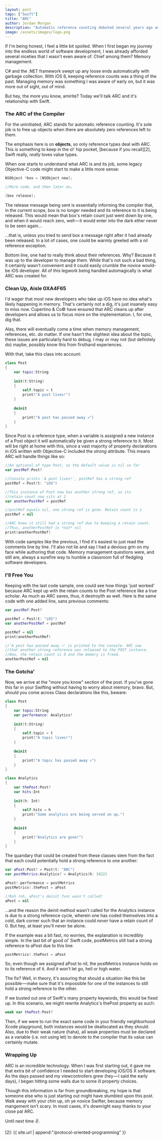 ```yaml
---
layout: post
tags: ["Swift"]
title: "ARC"
author: Jordan Morgan
description: "Automatic reference counting debuted several years ago and ushered in a new era of memory management. But, how does it work with Swift?"
image: /assets/images/logo.png
---
```

If I'm being honest, I feel a little bit spoiled. When I first began my journey into the endless world of software development, I was already afforded several niceties that I wasn't even aware of. Chief among them? Memory management.

C# and the .NET framework swept up any loose ends automatically with garbage collection. With iOS 6, keeping reference counts was a thing of the past. Managing memory was something I was aware of early on, but it was more out of sight, out of mind.

But hey, the more you know, amirite? Today we'll talk ARC and it's relationship with Swift.

### The ARC of the Compiler

For the uninitiated, ARC stands for automatic reference counting. It's sole job is to free up objects when there are absolutely zero references left to them.

The emphasis here is on **objects**, so only reference types deal with ARC. This is something to keep in the ol' hip pocket, [because if you recall][2], Swift really, _really_ loves value types.

When one starts to understand what ARC is and its job, some legacy Objective-C code might start to make a little more sense:
```swift 
NSObject *box = [NSObject new];

//More code, and then later on…

[box release];
```
The release message being sent is essentially informing the compiler that, in the current scope, box is no longer needed and its reference to it is being released. This would mean that box's retain count just went down by one, and when it would reach zero, well — it would enter into the dark ether never to be seen again…

…that is, unless you tried to send box a message right after it had already been released. In a lot of cases, one could be warmly greeted with a nil reference exception.

Bottom line, one had to really think about their references. Why? Because it was up to the developer to manage them. While that's not such a bad thing, it certainly wasn't convenient and it could easily crumble the novice would-be iOS developer. All of this legwork being handled automagically is what ARC was created for.

### Clean Up, Aisle 0XA4F65

I'd wager that most new developers who take up iOS have no idea what's likely happening in memory. That's certainly not a dig, it's just insanely easy to miss now. Cupertino & Co© have ensured that ARC cleans up after developers and allows us to focus more on the implementation. I, for one, dig that.

Alas, there will eventually come a time when memory management, references, etc. _do_ matter. If one hasn't the slightest idea about the topic, these issues are particularly hard to debug. I may or may not (but definitely do) maybe, possibly know this from firsthand experiences.

With that, take this class into account:
```swift 
class Post  
{  
    var topic:String
    
    init(t:String)  
    {  
        self.topic = t  
        print("A post lives!")  
    }
    
    deinit  
    {  
        print("A post has passed away 💀")  
    }
}
```
Since Post is a reference type, when a variable is assigned a new instance of a Post object it will automatically be given a strong reference to it. Most will be right at home with this, since a vast majority of property declarations in iOS written with Objective-C included the _strong_ attribute. This means ARC will handle things like so:
```swift 
//An optional of type Post, so the default value is nil so far  
var postRef:Post?

//Console prints 'A post lives!', postRef has a strong ref  
postRef = Post(t: "iOS")

//This instance of Post now has another strong ref, so its  
//retain count now sits at 2  
var anotherPostRef = postRef

//postRef equals nil, one strong ref is gone. Retain count is 1  
postRef = nil

//ARC knew it still had a strong ref due to keeping a retain count.  
//Thus, anotherPostRef is *not* nil  
print(anotherPostRef)
```
With code samples like the previous, I find it's easiest to just read the comments line by line. I'll also not lie and say I had a devious grin on my face while authoring that code. Memory management questions were, and still are, always a surefire way to humble a classroom full of fledgling software developers.

### I'll Free You

Keeping with the last code sample, one could see how things 'just worked' because ARC kept up with the retain counts to the Post reference like a true scholar. As much as ARC saves, thus, it destroyith as well. Here is the same code with one added line, sans previous comments:
```swift 
var postRef:Post?

postRef = Post(t: "iOS")
var anotherPostRef = postRef

postRef = nil
print(anotherPostRef)

//'A post has passed away 💀' is printed to the console. ARC saw   
//that another strong reference was released to the POST instance.  
//Now, the retain count is 0 and the memory is freed.  
anotherPostRef = nil
```
### The Gotcha'

Now, we arrive at the "more you know" section of the post. If you've gone this far in your Swifting without having to worry about memory, bravo. But, should you come across Class declarations like this, beware:
```swift  
class Post  
{  
    var topic:String  
    var performance: Analytics?
    
    init(t:String)  
    {  
        self.topic = t  
        print("A topic lives!")  
    }
    
    deinit  
    {  
        print("A topic has passed away 💀")  
    }  
}

class Analytics  
{  
    var thePost:Post?  
    var hits:Int
    
    init(h: Int)  
    {  
        self.hits = h  
        print("Some analytics are being served on up.")  
    }
    
    deinit  
    {  
        print("Analytics are gone!")  
    }  
}
```
The quandary that could be created from these classes stem from the fact that each could potentially hold a strong reference to one another:
```swift 
var aPost:Post? = Post(t: "ARC")  
var postMetrics:Analytics? = Analytics(h: 3422)

aPost!.performance = postMetrics  
postMetrics!.thePost = aPost

//Ruh roh, aPost's deinit func wasn't called!  
aPost = nil
```
…and the reason the deinit method wasn't called for the Analytics instance is due to a strong reference cycle, wherein one has coded themselves into a cold, dark corner such that an instance could _never_ have a retain count of 0. But hey, at least you'll never be alone.

If the example was a bit fast, no worries, the explanation is incredibly simple. In the last bit of good ol' Swift code, postMetrics still had a strong reference to aPost due to this line:
```swift 
postMetrics!.thePost = aPost
```
So, even though we assigned aPost to nil, the postMetrics instance holds on to its reference of it. And it won't let go, hell or high water.

The fix? Well, in theory, it's assuring that should a situation like this be possible — make sure that it's impossible for one of the instances to still hold a strong reference to the other.

If we busted out one of Swift's many property keywords, this would be fixed up. In this scenario, we might rewrite Analytics's thePost property as such:
```swift  
weak var thePost:Post?
```
Then, if we were to run the exact same code in your friendly neighborhood Xcode playground, both instances would be deallocated as they should. Also, due to their weak nature (haha), all weak properties must be declared as a variable (i.e. not using let) to denote to the compiler that its value can certainly mutate.

### Wrapping Up

ARC is an incredible technology. When I was first starting out, it gave me that extra bit of confidence I needed to start developing iOS/OS X software. As the days passed and my viewcontrollers grew (hey — I said the early days), I began hitting some walls due to some ill property choices.

Though this information is far from groundbreaking, my hope is that someone else who is just starting out might have stumbled upon this post. Walk away with your chin up, oh ye novice Swifter, because memory mangement isn't scary. In most cases, it's downright easy thanks to your close pal ARC.

Until next time ✌️.

[1]: https://cdn-images-1.medium.com/max/1600/1*pGSpbhG_ryw0u_YYJYbE0A.jpeg
[2]: {{ site.url | append:"/protocol-oriented-programming" }}
